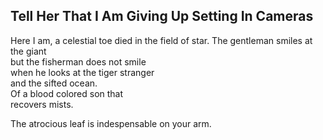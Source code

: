 Tell Her That I Am Giving Up Setting In Cameras
-----------------------------------------------
Here I am, a celestial toe died in the field of star. The gentleman smiles at the giant  
but the fisherman does not smile  
when he looks at the tiger stranger  
and the sifted ocean.  
Of a blood colored son that  
recovers mists.  
  
The atrocious leaf is indespensable on your arm.  
